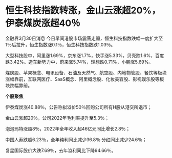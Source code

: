 # 恒生科技指数转涨，金山云涨超20%，伊泰煤炭涨超40％

金融界3月30日消息 今日早间港股市场震荡走弱，恒生科技指数跌幅一度扩大至1％后拉升，恒生指数涨0.1％，恒生科技指数跌1.03％。

大型科技股中，阿里涨1.69%，京东涨1.7%，快手涨5.33%，贝壳跌1.6%，百度跌3.42%。造车新势力中，蔚来涨5.74%，理想跌0.71%，小鹏涨5.69%。

煤炭股、苹果概念、电讯设备、石油及天然气、航空股、内地物管股、餐饮等板块涨幅靠前，互联网医疗、SaaS概念、阿里概念股、化妆美容股、影视娱乐股等板块跌幅靠前。

**个股聚焦**

伊泰煤炭涨40.88％，公告称拟溢价50％回购公司所有H股从港交所退市；

金山云涨超20％，公司2022年毛利率提升至5.3％；

泡泡玛特涨超8％，2022年全年收入超46亿元同比增长2.8％；

中国人寿跌超6.23％，全年纯利同比减少36.8％ 分红同比减少24.6％；

复星国际股价大跌7.69％，去年溢利同比下降94.66％。

